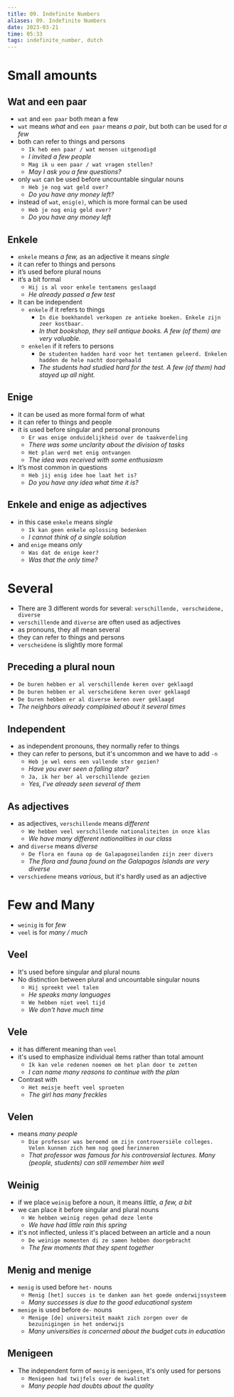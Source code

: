 ```yaml
---
title: 09. Indefinite Numbers
aliases: 09. Indefinite Numbers
date: 2023-03-21
time: 05:33
tags: indefinite_number, dutch
---
```


# Small amounts

## Wat and een paar

-   `wat` and `een paar` both mean a few
-   `wat` means _what_ and `een paar` means _a pair_, but both can be used for _a few_
-   both can refer to things and persons
    -   `Ik heb een paar / wat mensen uitgenodigd`
    -   _I invited a few people_
    -   `Mag ik u een paar / wat vragen stellen?`
    -   _May I ask you a few questions?_
-   only `wat` can be used before uncountable singular nouns
    -   `Heb je nog wat geld over?`
    -   _Do you have any money left?_
-   instead of `wat`, `enig(e)`, which is more formal can be used
    -   `Heb je nog enig geld over?`
    -   _Do you have any money left_

## Enkele

-   `enkele` means _a few,_ as an adjective it means _single_
-   it can refer to things and persons
-   it’s used before plural nouns
-   it’s a bit formal
    -   `Hij is al voor enkele tentamens geslaagd`
    -   _He already passed a few test_
-   It can be independent
    -   `enkele` if it refers to things
        -   `In die boekhandel verkopen ze antieke boeken. Enkele zijn zeer kostbaar.`
        -   _In that bookshop, they sell antique books. A few (of them) are very valuable._
    -   `enkelen` if it refers to persons
        -   `De studenten hadden hard voor het tentamen geleerd. Enkelen hadden de hele nacht doorgehaald`
        -   _The students had studied hard for the test. A few (of them) had stayed up all night._

## Enige

-   it can be used as more formal form of what
-   it can refer to things and people
-   it is used before singular and personal pronouns
    -   `Er was enige onduidelijkheid over de taakverdeling`
    -   _There was some unclarity about the division of tasks_
    -   `Het plan werd met enig ontvangen`
    -   _The idea was received with some enthusiasm_
-   It’s most common in questions
    -   `Heb jij enig idee hoe laat het is?`
    -   _Do you have any idea what time it is?_

## Enkele and enige as adjectives

-   in this case `enkele` means _single_
    -   `Ik kan geen enkele oplossing bedenken`
    -   _I cannot think of a single solution_
-   and `enige` means _only_
    -   `Was dat de enige keer?`
    -   _Was that the only time?_

# Several

-   There are 3 different words for several: `verschillende, verscheidene, diverse`
-   `verschillende` and `diverse` are often used as adjectives
-   as pronouns, they all mean several
-   they can refer to things and persons
-   `verscheidene` is slightly more formal

## Preceding a plural noun

-   `De buren hebben er al verschillende keren over geklaagd`
-   `De buren hebben er al verscheidene keren over geklaagd`
-   `De buren hebben er al diverse keren over geklaagd`
-   _The neighbors already complained about it several times_

## Independent
- as independent pronouns, they normally refer to things
- they can refer to persons, but it's uncommon and we have to add `-n`
	- `Heb je wel eens een vallende ster gezien?`
	- *Have you ever seen a falling star?*
	- `Ja, ik her ber al verschillende gezien`
	- *Yes, I've already seen several of them*

## As adjectives
- as adjectives, `verschillende` means *different*
	- `We hebben veel verschillende nationaliteiten in onze klas`
	- *We have many different nationalities in our class*
- and `diverse` means *diverse*
	- `De flora en fauna op de Galapagoseilanden zijn zeer divers`
	- *The flora and fauna found on the Galapagos Islands are very diverse*
- `verschiedene` means *various*, but it's hardly used as an adjective

# Few and Many
- `weinig` is for *few*
- `veel` is for *many / much*

## Veel
- It's used before singular and plural nouns
- No distinction between plural and uncountable singular nouns
	- `Hij spreekt veel talen`
	- *He speaks many languages*
	- `We hebben niet veel tijd`
	- *We don't have much time*

## Vele
- it has different meaning than `veel`
- it's used to emphasize individual items rather than total amount
	- `Ik kan vele redenen noemen om het plan door te zetten`
	- *I can name many reasons to continue with the plan*
- Contrast with
	- `Het meisje heeft veel sproeten`
	- *The girl has many freckles*

## Velen
- means *many people*
	- `Die professor was beroemd om zijn controversiële colleges. Velen kunnen zich hem nog goed herinneren`
	- *That professor was famous for his controversial lectures. Many (people, students) can still remember him well*

## Weinig
- if we place `weinig` before a noun, it means *little, a few, a bit*
- we can place it before singular and plural nouns
	- `We hebben weinig regen gehad deze lente`
	- *We have had little rain this spring*
- it's not inflected, unless it's placed between an article and a noun
	- `De weinige momenten di ze samen hebben doorgebracht`
	- *The few moments that they spent together*

## Menig and menige
- `menig` is used before `het-` nouns
	- `Menig [het] succes is te danken aan het goede onderwijssysteem`
	- *Many successes is due to the good educational system*
- `menige` is used before `de-` nouns
	- `Menige [de] universiteit maakt zich zorgen over de bezuinigingen in het onderwijs`
	- *Many universities is concerned about the budget cuts in education*

## Menigeen
- The independent form of `menig` is `menigeen`, it's only used for persons
	- `Menigeen had twijfels over de kwalitet`
	- *Many people had doubts about the quality*